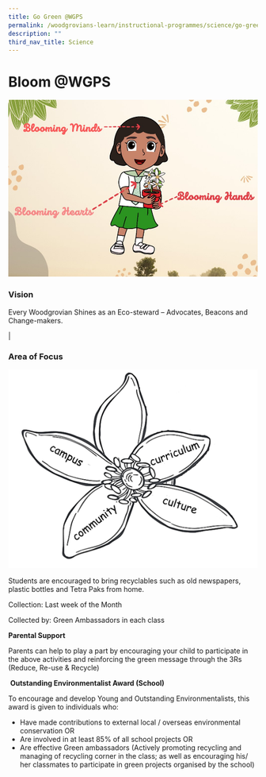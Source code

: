 ```yaml
---
title: Go Green @WGPS
permalink: /woodgrovians-learn/instructional-programmes/science/go-green-at-wgps/
description: ""
third_nav_title: Science
---
```

# **Bloom @WGPS**
![](/images/Picture1.jpg)



### Vision
Every Woodgrovian Shines as an Eco-steward – Advocates, Beacons and Change-makers.

|
### Area of Focus

![](/images/Picture2.jpg)

Students are encouraged to bring recyclables such as old newspapers, plastic bottles and Tetra Paks from home.

Collection: Last week of the Month

Collected by: Green Ambassadors in each class

**Parental Support**

Parents can help to play a part by encouraging your child to participate in the above activities and reinforcing the green message through the 3Rs (Reduce, Re-use & Recycle)

 **Outstanding Environmentalist Award (School)**

To encourage and develop Young and Outstanding Environmentalists, this award is given to individuals who:

*   Have made contributions to external local / overseas environmental conservation OR
*   Are involved in at least 85% of all school projects OR
*   Are effective Green ambassadors (Actively promoting recycling and managing of recycling corner in the class; as well as encouraging his/ her classmates to participate in green projects organised by the school)